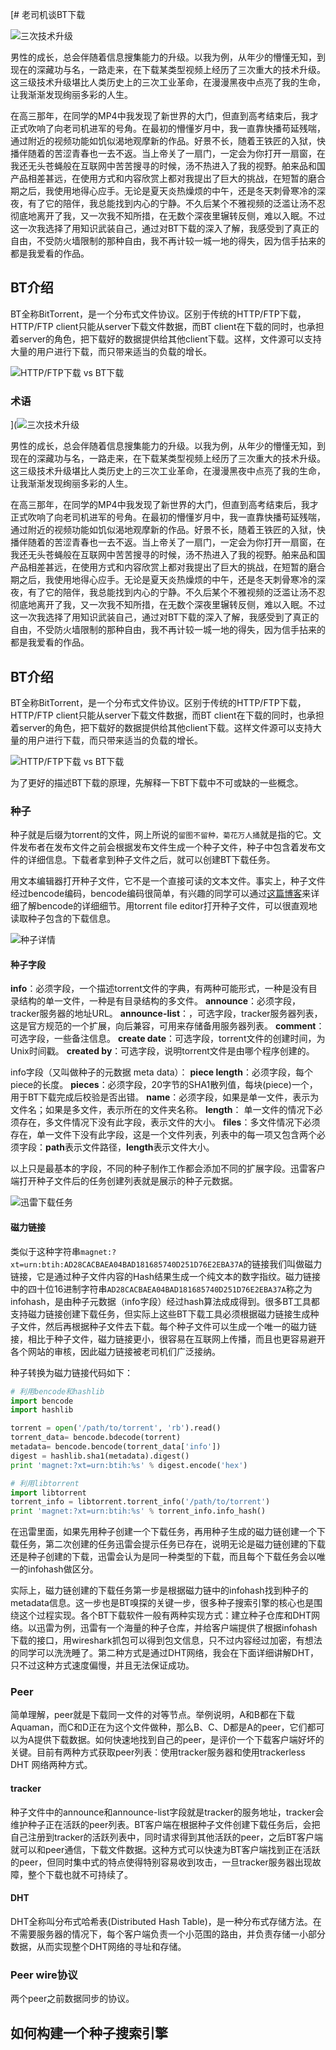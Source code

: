 [# 老司机谈BT下载

![三次技术升级](https://upload-images.jianshu.io/upload_images/2027339-761cdf428a036cbe.jpg?imageMogr2/auto-orient/strip%7CimageView2/2/w/1240)

男性的成长，总会伴随着信息搜集能力的升级。以我为例，从年少的懵懂无知，到现在的深藏功与名，一路走来，在下载某类型视频上经历了三次重大的技术升级。这三级技术升级堪比人类历史上的三次工业革命，在漫漫黑夜中点亮了我的生命，让我渐渐发现绚丽多彩的人生。

在高三那年，在同学的MP4中我发现了新世界的大门，但直到高考结束后，我才正式吹响了向老司机进军的号角。在最初的懵懂岁月中，我一直靠快播苟延残喘，通过附近的视频功能如饥似渴地观摩新的作品。好景不长，随着王铁匠的入狱，快播伴随着的苦涩青春也一去不返。当上帝关了一扇门，一定会为你打开一扇窗，在我还无头苍蝇般在互联网中苦苦搜寻的时候，汤不热进入了我的视野。舶来品和国产品相差甚远，在使用方式和内容欣赏上都对我提出了巨大的挑战，在短暂的磨合期之后，我使用地得心应手。无论是夏天炎热燥烦的中午，还是冬天刺骨寒冷的深夜，有了它的陪伴，我总能找到内心的宁静。不久后某个不雅视频的泛滥让汤不忍彻底地离开了我，又一次我不知所措，在无数个深夜里辗转反侧，难以入眠。不过这一次我选择了用知识武装自己，通过对BT下载的深入了解，我感受到了真正的自由，不受防火墙限制的那种自由，我不再计较一城一地的得失，因为信手拈来的都是我爱看的作品。

## BT介绍

BT全称BitTorrent，是一个分布式文件协议。区别于传统的HTTP/FTP下载，HTTP/FTP client只能从server下载文件数据，而BT client在下载的同时，也承担着server的角色，把下载好的数据提供给其他client下载。这样，文件源可以支持大量的用户进行下载，而只带来适当的负载的增长。

![HTTP/FTP下载 vs BT下载](https://upload-images.jianshu.io/upload_images/2027339-76c35938d1875dae.jpg?imageMogr2/auto-orient/strip%7CimageView2/2/w/1240)

### 术语

](![三次技术升级](https://upload-images.jianshu.io/upload_images/2027339-761cdf428a036cbe.jpg?imageMogr2/auto-orient/strip%7CimageView2/2/w/1240)

男性的成长，总会伴随着信息搜集能力的升级。以我为例，从年少的懵懂无知，到现在的深藏功与名，一路走来，在下载某类型视频上经历了三次重大的技术升级。这三级技术升级堪比人类历史上的三次工业革命，在漫漫黑夜中点亮了我的生命，让我渐渐发现绚丽多彩的人生。

在高三那年，在同学的MP4中我发现了新世界的大门，但直到高考结束后，我才正式吹响了向老司机进军的号角。在最初的懵懂岁月中，我一直靠快播苟延残喘，通过附近的视频功能如饥似渴地观摩新的作品。好景不长，随着王铁匠的入狱，快播伴随着的苦涩青春也一去不返。当上帝关了一扇门，一定会为你打开一扇窗，在我还无头苍蝇般在互联网中苦苦搜寻的时候，汤不热进入了我的视野。舶来品和国产品相差甚远，在使用方式和内容欣赏上都对我提出了巨大的挑战，在短暂的磨合期之后，我使用地得心应手。无论是夏天炎热燥烦的中午，还是冬天刺骨寒冷的深夜，有了它的陪伴，我总能找到内心的宁静。不久后某个不雅视频的泛滥让汤不忍彻底地离开了我，又一次我不知所措，在无数个深夜里辗转反侧，难以入眠。不过这一次我选择了用知识武装自己，通过对BT下载的深入了解，我感受到了真正的自由，不受防火墙限制的那种自由，我不再计较一城一地的得失，因为信手拈来的都是我爱看的作品。

## BT介绍

BT全称BitTorrent，是一个分布式文件协议。区别于传统的HTTP/FTP下载，HTTP/FTP client只能从server下载文件数据，而BT client在下载的同时，也承担着server的角色，把下载好的数据提供给其他client下载。这样文件源可以支持大量的用户进行下载，而只带来适当的负载的增长。

![HTTP/FTP下载 vs BT下载](https://upload-images.jianshu.io/upload_images/2027339-76c35938d1875dae.jpg?imageMogr2/auto-orient/strip%7CimageView2/2/w/1240)

为了更好的描述BT下载的原理，先解释一下BT下载中不可或缺的一些概念。

### 种子

种子就是后缀为torrent的文件，网上所说的`留图不留种，菊花万人捅`就是指的它。文件发布者在发布文件之前会根据发布文件生成一个种子文件，种子中包含着发布文件的详细信息。下载者拿到种子文件之后，就可以创建BT下载任务。

用文本编辑器打开种子文件，它不是一个直接可读的文本文件。事实上，种子文件经过bencode编码，bencode编码很简单，有兴趣的同学可以通过[这篇博客](https://www.jianshu.com/p/c26de7a04c38)来详细了解bencode的详细细节。用torrent file editor打开种子文件，可以很直观地读取种子包含的下载信息。
 
![种子详情](https://upload-images.jianshu.io/upload_images/2027339-f17268f29599083d.png?imageMogr2/auto-orient/strip%7CimageView2/2/w/1240)

#### 种子字段

**info**：必须字段，一个描述torrent文件的字典，有两种可能形式，一种是没有目录结构的单一文件，一种是有目录结构的多文件。
**announce**：必须字段，tracker服务器的地址URL。
**announce-list**：，可选字段，tracker服务器列表，这是官方规范的一个扩展，向后兼容，可用来存储备用服务器列表。
**comment**：可选字段，一些备注信息。
**create date**：可选字段，torrent文件的创建时间，为Unix时间戳。
**created by**：可选字段，说明torrent文件是由哪个程序创建的。

info字段（又叫做种子的元数据 meta data）：
**piece length**：必须字段，每个piece的长度。
**pieces**：必须字段，20字节的SHA1散列值，每块(piece)一个，用于BT下载完成后校验是否出错。
**name**：必须字段，如果是单一文件，表示为文件名；如果是多文件，表示所在的文件夹名称。
**length**： 单一文件的情况下必须存在，多文件情况下没有此字段，表示文件的大小。
**files**：多文件情况下必须存在，单一文件下没有此字段，这是一个文件列表，列表中的每一项又包含两个必须字段：**path**表示文件路径，**length**表示文件大小。

以上只是最基本的字段，不同的种子制作工作都会添加不同的扩展字段。迅雷客户端打开种子文件后的任务创建列表就是展示的种子元数据。

![迅雷下载任务](https://upload-images.jianshu.io/upload_images/2027339-a78bbc141ceac1f1.png?imageMogr2/auto-orient/strip%7CimageView2/2/w/1240)

#### 磁力链接

类似于这种字符串`magnet:?xt=urn:btih:AD28CACBAEA04BAD181685740D251D76E2EBA37A`的链接我们叫做磁力链接，它是通过种子文件内容的Hash结果生成一个纯文本的数字指纹。磁力链接中的四十位16进制字符串`AD28CACBAEA04BAD181685740D251D76E2EBA37A`称之为infohash，是由种子元数据（info字段）经过hash算法成成得到。很多BT工具都支持磁力链接创建下载任务，但实际上这些BT下载工具必须根据磁力链接生成种子文件，然后再根据种子文件去下载。每个种子文件可以生成一个唯一的磁力链接，相比于种子文件，磁力链接更小，很容易在互联网上传播，而且也更容易避开各个网站的审核，因此磁力链接被老司机们广泛接纳。

种子转换为磁力链接代码如下：
```python
# 利用bencode和hashlib
import bencode
import hashlib

torrent = open('/path/to/torrent', 'rb').read()
torrent_data= bencode.bdecode(torrent)
metadata= bencode.bencode(torrent_data['info'])
digest = hashlib.sha1(metadata).digest()
print 'magnet:?xt=urn:btih:%s' % digest.encode('hex')

# 利用libtorrent
import libtorrent
torrent_info = libtorrent.torrent_info('/path/to/torrent')
print 'magnet:?xt=urn:btih:%s' % torrent_info.info_hash()
```

在迅雷里面，如果先用种子创建一个下载任务，再用种子生成的磁力链创建一个下载任务，第二次创建的任务迅雷会提示任务已存在，说明无论是磁力链创建的下载还是种子创建的下载，迅雷会认为是同一种类型的下载，而且每个下载任务会以唯一的infohash做区分。

实际上，磁力链创建的下载任务第一步是根据磁力链中的infohash找到种子的metadata信息。这一步也是BT嗅探的关键一步，很多种子搜索引擎的核心也是围绕这个过程实现。各个BT下载软件一般有两种实现方式：建立种子仓库和DHT网络。以迅雷为例，迅雷有一个海量的种子仓库，并给客户端提供了根据infohash下载的接口，用wireshark抓包可以得到包文信息，只不过内容经过加密，有想法的同学可以洗洗睡了。第二种方式是通过DHT网络，我会在下面详细讲解DHT，只不过这种方式速度偏慢，并且无法保证成功。

### Peer

简单理解，peer就是下载同一文件的对等节点。举例说明，A和B都在下载Aquaman，而C和D正在为这个文件做种，那么B、C、D都是A的peer，它们都可以为A提供下载数据。如何快速地找到自己的peer，是评价一个下载客户端好坏的关键。目前有两种方式获取peer列表：使用tracker服务器和使用trackerless DHT 网络两种方式。

#### tracker

种子文件中的announce和announce-list字段就是tracker的服务地址，tracker会维护种子正在活跃的peer列表。BT客户端在根据种子文件创建下载任务后，会把自己注册到tracker的活跃列表中，同时请求得到其他活跃的peer，之后BT客户端就可以和peer通信，下载文件数据。这种方式可以快速为BT客户端找到正在活跃的peer，但同时集中式的特点使得特别容易收到攻击，一旦tracker服务器出现故障，整个下载也就不可持续了。

#### DHT

DHT全称叫分布式哈希表(Distributed Hash Table)，是一种分布式存储方法。在不需要服务器的情况下，每个客户端负责一个小范围的路由，并负责存储一小部分数据，从而实现整个DHT网络的寻址和存储。

### Peer wire协议

两个peer之前数据同步的协议。

## 如何构建一个种子搜索引擎
